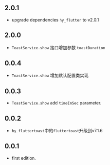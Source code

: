 ## 2.0.1

* upgrade dependencies `hy_flutter` to v2.0.1

## 2.0.0

* `ToastService.show` 接口增加参数 `toastDuration`

## 0.0.4

* `ToastService.show` 增加默认配置类实现

## 0.0.3

* `ToastService.show` add `timeInSec` parameter.

## 0.0.2

* `hy_fluttertoast`中的`fluttertoast`升级到v7.1.6

## 0.0.1

* first edition.
